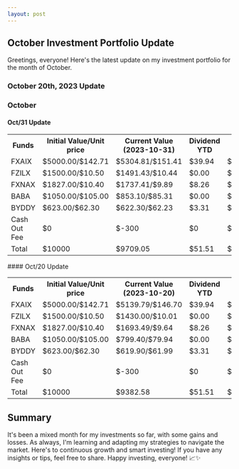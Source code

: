 ```yaml
---
layout: post
---
```


## October Investment Portfolio Update

Greetings, everyone! Here's the latest update on my investment portfolio for the month of October.

### October 20th, 2023 Update
### October

#### Oct/31 Update
 
<table style="width:100%">
  <tr>
    <th> Funds </th>
    <th> Initial Value/Unit price </th>
    <th> Current Value (2023-10-31) </th>
    <th> Dividend YTD </th>
    <th> Gain </th>
  </tr>
  <tr>
    <td> FXAIX </td>
    <td> $5000.00/$142.71 </td>
    <td> $5304.81/$151.41 </td>
    <td> $39.94 </td>
    <td> $344.76 </td>
  </tr>
  <tr>
    <td> FZILX </td>
    <td> $1500.00/$10.50 </td>
    <td> $1491.43/$10.44 </td>
    <td> $0.00 </td>
    <td> $-8.57 </td>
  </tr>
  <tr>
    <td> FXNAX </td>
    <td> $1827.00/$10.40 </td>
    <td> $1737.41/$9.89 </td>
    <td> $8.26 </td>
    <td> $-81.34 </td>
  </tr>
  <tr>
    <td> BABA </td>
    <td> $1050.00/$105.00 </td>
    <td> $853.10/$85.31 </td>
    <td> $0.00 </td>
    <td> $-196.90 </td>
  </tr>
  <tr>
    <td> BYDDY </td>
    <td> $623.00/$62.30 </td>
    <td> $622.30/$62.23 </td>
    <td> $3.31 </td>
    <td> $2.61 </td>
  </tr>
  <tr>
    <td> Cash Out Fee </td>
    <td> $0 </td>
    <td> $-300 </td>
    <td> $0 </td>
    <td> $-300 </td>
  </tr>
  <tr>
    <td> Total </td>
    <td> $10000 </td>
    <td> $9709.05 </td>
    <td> $51.51 </td>
    <td> $-590.95 </td>
  </tr>
</table>
#### Oct/20 Update
 
<table style="width:100%">
  <tr>
    <th> Funds </th>
    <th> Initial Value/Unit price </th>
    <th> Current Value (2023-10-20) </th>
    <th> Dividend YTD </th>
    <th> Gain </th>
  </tr>
  <tr>
    <td> FXAIX </td>
    <td> $5000.00/$142.71 </td>
    <td> $5139.79/$146.70 </td>
    <td> $39.94 </td>
    <td> $179.74 </td>
  </tr>
  <tr>
    <td> FZILX </td>
    <td> $1500.00/$10.50 </td>
    <td> $1430.00/$10.01 </td>
    <td> $0.00 </td>
    <td> $-70.00 </td>
  </tr>
  <tr>
    <td> FXNAX </td>
    <td> $1827.00/$10.40 </td>
    <td> $1693.49/$9.64 </td>
    <td> $8.26 </td>
    <td> $-125.25 </td>
  </tr>
  <tr>
    <td> BABA </td>
    <td> $1050.00/$105.00 </td>
    <td> $799.40/$79.94 </td>
    <td> $0.00 </td>
    <td> $-250.60 </td>
  </tr>
  <tr>
    <td> BYDDY </td>
    <td> $623.00/$62.30 </td>
    <td> $619.90/$61.99 </td>
    <td> $3.31 </td>
    <td> $0.21 </td>
  </tr>
  <tr>
    <td> Cash Out Fee </td>
    <td> $0 </td>
    <td> $-300 </td>
    <td> $0 </td>
    <td> $-300 </td>
  </tr>
  <tr>
    <td> Total </td>
    <td> $10000 </td>
    <td> $9382.58 </td>
    <td> $51.51 </td>
    <td> $-917.42 </td>
  </tr>
</table>

## Summary

It's been a mixed month for my investments so far, with some gains and losses. As always, I'm learning and adapting my strategies to navigate the market. Here's to continuous growth and smart investing! If you have any insights or tips, feel free to share. Happy investing, everyone! 📈✨


 


